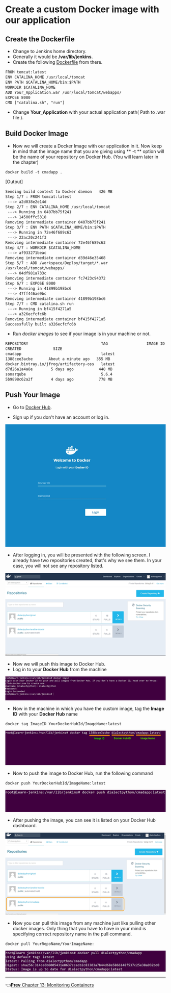 # Create a custom Docker image with our application

## Create the Dockerfile

* Change to Jenkins home directory.
* Generally it would be **/var/lib/jenkins**.
* Create the following [Dockerfile](https://docs.docker.com/engine/reference/builder/) from there.

```
FROM tomcat:latest
ENV CATALINA_HOME /usr/local/tomcat
ENV PATH $CATALINA_HOME/bin:$PATH
WORKDIR $CATALINA_HOME
ADD Your_Application.war /usr/local/tomcat/webapps/
EXPOSE 8080
CMD ["catalina.sh", "run"]
```

* Change **Your_Application** with your actual application path( Path to .war file ).

## Build Docker Image

* Now we will create a Docker Image with our application in it. Now keep in mind that the image name that you are giving using ** -t ** option will be the name of your repository on Docker Hub. (You will learn later in the chapter)

```
docker build -t cmadapp .
```

[Output]

```
Sending build context to Docker daemon   426 MB
Step 1/7 : FROM tomcat:latest
 ---> a2d038e2e14d
Step 2/7 : ENV CATALINA_HOME /usr/local/tomcat
 ---> Running in 0407bb75f241
 ---> 14500ffc5318
Removing intermediate container 0407bb75f241
Step 3/7 : ENV PATH $CATALINA_HOME/bin:$PATH
 ---> Running in 72e46f689c63
 ---> 22ac20c241f3
Removing intermediate container 72e46f689c63
Step 4/7 : WORKDIR $CATALINA_HOME
 ---> af933271beac
Removing intermediate container d39d46e35468
Step 5/7 : ADD /workspace/Deploy/target/*.war /usr/local/tomcat/webapps/
 ---> 04df981a733c
Removing intermediate container fc7423c94372
Step 6/7 : EXPOSE 8080
 ---> Running in 41899b198bc6
 ---> 47ff446ae9bc
Removing intermediate container 41899b198bc6
Step 7/7 : CMD catalina.sh run
 ---> Running in bf415f4271a5
 ---> a326ecfcfc6b
Removing intermediate container bf415f4271a5
Successfully built a326ecfcfc6b
```

* Run *docker images* to see if your image is in your machine or not.

```
REPOSITORY                                TAG                 IMAGE ID            CREATED              SIZE
cmadapp                                   latest              1388cee3acbe       About a minute ago   355 MB
docker.bintray.io/jfrog/artifactory-oss   latest              d7d26a1a4a8e        5 days ago           448 MB
sonarqube                                 5.6.4               5b9898c62a2f        4 days ago           778 MB
```

## Push Your Image

* Go to [Docker Hub](https://hub.docker.com/).

* Sign up if you don't have an account or log in.

![login](images/dockerhub/login.jpg)

* After logging in, you will be presented with the following screen. I already have two repositories created, that's why we see them. In your case, you will not see any repository listed.

![dashboard](images/dockerhub/dashboard.jpg)

* Now we will push this image to Docker Hub.
* Log in to your **Docker Hub** from the machine

![login_console](images/dockerhub/login_console.jpg)

* Now in the machine in which you have the custom image, tag the **Image ID** with your **Docker Hub** name

```
docker tag ImageID YourDockerHubId/ImageName:latest
```

![tag](images/dockerhub/tag.jpg)

* Now to push the image to Docker Hub, run the following command

```
docker push YourDockerHubId/ImageName:latest
```

![push](images/dockerhub/push.jpg)

* After pushing the image, you can see it is listed on your Docker Hub dashboard.

![repo](images/dockerhub/repo.jpg)

* Now you can pull this image from any machine just like pulling other docker images. Only thing that you have to have in your mind is specifying correct repository name in the pull command.

```
docker pull YourRepoName/YourImageName:
```

![pull](images/dockerhub/pull.jpg)

-----
:point_left:[**Prev** Chapter 13: Monitoring Containers](https://github.com/schoolofdevops/learn-jenkins/blob/master/manuscript/130_Monitoring_Containers.md)
